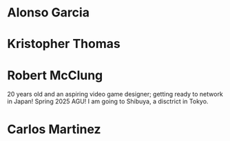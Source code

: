 # Alonso Garcia
# Kristopher Thomas
# Robert McClung
20 years old and an aspiring video game designer; getting ready to network in Japan! Spring 2025 AGU! I am going to Shibuya, a disctrict in Tokyo.
# Carlos Martinez

